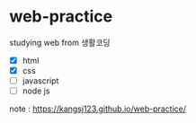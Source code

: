 # web-practice  
studying web from 생활코딩  
- [x] html  
- [x] css  
- [ ] javascript  
- [ ] node js  
 
 note : https://kangsj123.github.io/web-practice/
